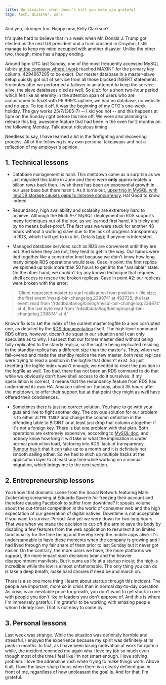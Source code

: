```yaml
---
title: On disaster: what doesn't kill you make you grateful
tags: tech, disaster, work
---
```


And yea, stronger too. Happy now, Kelly Clarkson?

It's quite hard to believe that in a week when Mr. Donald J. Trump got elected as the next US president and a tram crashed in Croydon, I still manage to keep my mind occupied with another disaster. Unlike the other two, though, mine has a happy ending. 

Around 5pm UTC last Sunday, one of the most frequently accessed MySQL tables [at the company where I work](https://www.memrise.com) reached MAXINT for the primary key column. 4294967295 to be exact. Our master database in a master-slave setup quickly got out of service from all those blocked INSERT statements. 5 minutes after we performed a failover in an attempt to keep the service alive, the slave databases died as well. So *tl;dr*: for a short two-hour period which felt like an eternity in the attention span of users who are accustomed to SaaS with 99.999% uptime, we had no database, no website and no app. To top it off, it was the beginning of my CTO's one-week holiday. The guy works 25/7/(365-7) -- I kid you not -- and this happens at 5pm on the Sunday right before his time off. We were also planning to release this big, awesome feature that had been in the oven for 2 months on the following Monday. Talk about ridiculous timing.

Needless to say, I have learned a lot in the firefighting and recovering process. All of the following is my own personal takeaways and not a reflection of my employer's opinion.

## 1. Technical lessons

- Database management is hard. This meltdown came as a surprise as we just migrated this table in June and there were **only** approximately a billion rows back then. I wish there has been an exponential growth in our user base but there hasn't. As it turns out, [upserting in MySQL with InnoDB storage causes gaps to improve concurrency](http://stackoverflow.com/questions/3679611/mysql-upsert-and-auto-increment-causes-gaps). Ha! Good to know, indeed.

- Redundancy, high availability and scalabity are extremely hard to achieve. Although the Multi A-Z MySQL deployment on RDS supports many techniques out of the box, as we learned first hand, it's tricky and by no means bullet-proof. The fact was we were stuck for another 48 hours without a working slave due to the lack of progress transparency in RDS, which I will get to in a bit. Details [here](https://forums.aws.amazon.com/thread.jspa?threadID=242708&tstart=0) if anyone is interested.

- Managed database services such as RDS are convenient until they are not. And when they are not, they tend to get in the way. Our hands were tied together like a constrictor knot because we didn't know how long many simple RDS operations would take. Case in point: the first replica we spinned up took more than 50 hours to get into the "available" state. On the other hand, we couldn't try any known technique that requires shell access to rescue the broken replicas. Case in point #2: our replicas were broken with the error:

> 'Client requested master to start replication from position > file size; the first event 'mysql-bin-changelog.239874' at 492725, the last event read from '/rdsdbdata/log/binlog/mysql-bin-changelog.239874' at 4, the last byte read from '/rdsdbdata/log/binlog/mysql-bin-changelog.239874' at 4.'

Known fix is to set the index of the current master logfile to a non corrupted one, as detailed by the [RDS documentation](http://docs.aws.amazon.com/AmazonRDS/latest/UserGuide/mysql_rds_next_master_log.html) itself. The high-level command RDS offers, however, doesn't do squat in our situation and I can only speculate as to why. I suspect that our former master died without being fully replicated to the standy replica, so the logfile being replicated residing in the standby replica has a different size than the master's. Thus, when we fail-overed and made the standby replica the new master, both read replicas were trying to read a position in the logfile that doesn't exist. So just resetting the logfile index wasn't enough; we needed to reset the position in the logfile as well. Too bad, there has not been an RDS command to do that while we obviously don't have shell access to do it ourselves. If my speculation is correct, it means that the redundancy feature from RDS has undermined its own HA. Amazon called on Tuesday, about 35 hours after the meltdown, to offer their support but at that point they might as well have offered their condolences. 

- Sometimes there is just no correct solution. You have to go with your guts and live to fight another day. The obvious solution for our problem is to either `ALTER TABLE` and change the column definition in the offending table to BIGINT or at least just drop that column altogether if it's not a foreign key. There is but one problem with that plan. Both operations are extremely expensive, according to [MySQL doc](https://dev.mysql.com/doc/refman/5.6/en/innodb-create-index-overview.html), and nobody know how long it will take or what the implication is under normal production load, factoring into RDS' lack of transparency. [Rumour has it](http://dba.stackexchange.com/a/112834) that it can take up to a month and it is definitely not smooth sailing either. So we had to stich up multiple hacks at the application layer to at least buy time while working on a manual migration, which brings me to the next section.

## 2. Entrepreneurship lessons

You know that dramatic scene from the Social Network featuring Mark Zuckerberg screaming at Eduardo Saverin for freezing their account and therefore causing Facebook to suffer from downtime? It speaks volume about the cut-throat competition in the world of consumer web and the high expectation of our generation of digital natives. Downtime is not acceptable if you want to survive. Period. And yet we were down for two long hours. That was when we made the decision to cut-off the arm to save the body by disabling a few features from the web application to resurrect it on limited functionality for the time being and thereby keep the mobile apps alive. It's understandable to have these moments when the company is growing and I had lived through my fair share of them prior to last Sunday but it never got easier. On the contrary, the more users we have, the more platforms we support, the more impact such decisions bear and the heavier disappointment manifests. But it sums up life at a startup nicely; the high is incredible while the low is almost unfathomable. The only thing you can do is take a deep breath, make hard chocies if need be and march on. 

There is also one more thing I learnt about startup through this incident. The people are important, more so in crisis than in normal day-to-day operation. As crisis is an inevitable price for growth, you don't want to get stuck in one with people you don't like or leaders you don't approve of. And this is where I'm immensely grateful. I'm grateful to be working with amazing people whom I dearly love. That is not easy to come by.

## 3. Personal lessons

Last week was strange. While the situation was definitely horrible and stressful, I enjoyed the experience because my spirit was definitely at its peak in months. In fact, as I have been losing motivation at work for quite a while, the incident reminded me again why I love my job so much even though most of the time I feel like I'm not smart enough. I love solving problem. I love the adrenaline rush when trying to make things work. Above it all, I love the laser-sharp focus when there is a clearly defined goal in front of me, regardless of how unpleasant the goal is. And for that, I'm grateful.


